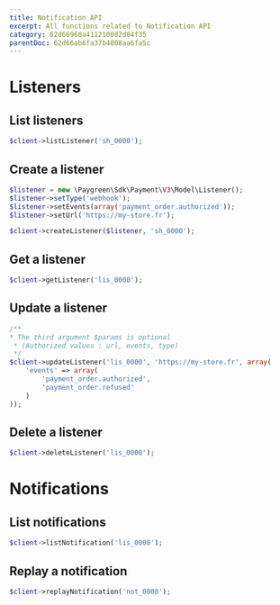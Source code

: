 ```yaml
---
title: Notification API
excerpt: All functions related to Notification API
category: 62d66960a411210082d84f35
parentDoc: 62d66ab6fa37b4008aa6fa5c
---
```


# Listeners

## List listeners

```php
$client->listListener('sh_0000');
```

## Create a listener

```php
$listener = new \Paygreen\Sdk\Payment\V3\Model\Listener();
$listener->setType('webhook');
$listener->setEvents(array('payment_order.authorized'));
$listener->setUrl('https://my-store.fr');

$client->createListener($listener, 'sh_0000');
```

## Get a listener

```php
$client->getListener('lis_0000');
```

## Update a listener

```php
/**
* The third argument $params is optional
 * (Authorized values : url, events, type)
 */
$client->updateListener('lis_0000', 'https://my-store.fr', array(
    'events' => array(
        'payment_order.authorized',
        'payment_order.refused'
    )
));
```

## Delete a listener

```php
$client->deleteListener('lis_0000');
```

# Notifications

## List notifications

```php
$client->listNotification('lis_0000');
```

## Replay a notification

```php
$client->replayNotification('not_0000');
```